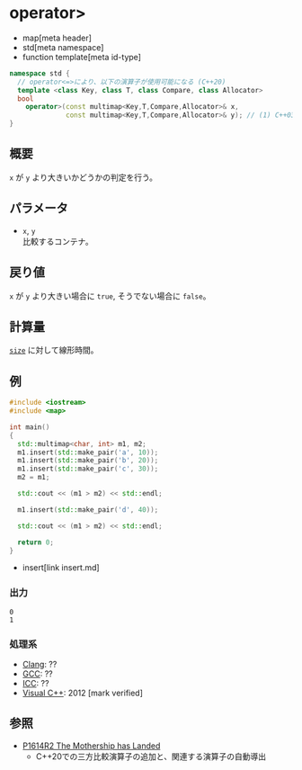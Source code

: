 # operator>
* map[meta header]
* std[meta namespace]
* function template[meta id-type]

```cpp
namespace std {
  // operator<=>により、以下の演算子が使用可能になる (C++20)
  template <class Key, class T, class Compare, class Allocator>
  bool
    operator>(const multimap<Key,T,Compare,Allocator>& x,
              const multimap<Key,T,Compare,Allocator>& y); // (1) C++03
}
```

## 概要
`x` が `y` より大きいかどうかの判定を行う。


## パラメータ
- `x`, `y`<br/>
比較するコンテナ。


## 戻り値
`x` が `y` より大きい場合に `true`, そうでない場合に `false`。


## 計算量
[`size`](size.md) に対して線形時間。


## 例
```cpp example
#include <iostream>
#include <map>

int main()
{
  std::multimap<char, int> m1, m2;
  m1.insert(std::make_pair('a', 10));
  m1.insert(std::make_pair('b', 20));
  m1.insert(std::make_pair('c', 30));
  m2 = m1;

  std::cout << (m1 > m2) << std::endl;

  m1.insert(std::make_pair('d', 40));

  std::cout << (m1 > m2) << std::endl;

  return 0;
}
```
* insert[link insert.md]

### 出力
```
0
1
```


### 処理系
- [Clang](/implementation.md#clang): ??
- [GCC](/implementation.md#gcc): ??
- [ICC](/implementation.md#icc): ??
- [Visual C++](/implementation.md#visual_cpp): 2012 [mark verified]


## 参照
- [P1614R2 The Mothership has Landed](https://www.open-std.org/jtc1/sc22/wg21/docs/papers/2019/p1614r2.html)
    - C++20での三方比較演算子の追加と、関連する演算子の自動導出
